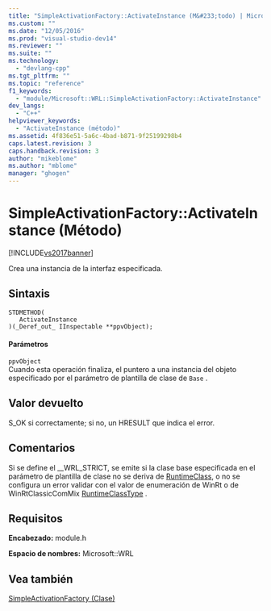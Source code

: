 ```yaml
---
title: "SimpleActivationFactory::ActivateInstance (M&#233;todo) | Microsoft Docs"
ms.custom: ""
ms.date: "12/05/2016"
ms.prod: "visual-studio-dev14"
ms.reviewer: ""
ms.suite: ""
ms.technology: 
  - "devlang-cpp"
ms.tgt_pltfrm: ""
ms.topic: "reference"
f1_keywords: 
  - "module/Microsoft::WRL::SimpleActivationFactory::ActivateInstance"
dev_langs: 
  - "C++"
helpviewer_keywords: 
  - "ActivateInstance (método)"
ms.assetid: 4f836e51-5a6c-4bad-b871-9f25199298b4
caps.latest.revision: 3
caps.handback.revision: 3
author: "mikeblome"
ms.author: "mblome"
manager: "ghogen"
---
```

# SimpleActivationFactory::ActivateInstance (M&#233;todo)
[!INCLUDE[vs2017banner](../assembler/inline/includes/vs2017banner.md)]

Crea una instancia de la interfaz especificada.  
  
## Sintaxis  
  
```  
STDMETHOD(  
   ActivateInstance  
)(_Deref_out_ IInspectable **ppvObject);  
```  
  
#### Parámetros  
 `ppvObject`  
 Cuando esta operación finaliza, el puntero a una instancia del objeto especificado por el parámetro de plantilla de clase de `Base` .  
  
## Valor devuelto  
 S\_OK si correctamente; si no, un HRESULT que indica el error.  
  
## Comentarios  
 Si se define el \_\_WRL\_STRICT, se emite si la clase base especificada en el parámetro de plantilla de clase no se deriva de [RuntimeClass](../windows/runtimeclass-class.md), o no se configura un error validar con el valor de enumeración de WinRt o de WinRtClassicComMix [RuntimeClassType](../windows/runtimeclasstype-enumeration.md) .  
  
## Requisitos  
 **Encabezado:** module.h  
  
 **Espacio de nombres:** Microsoft::WRL  
  
## Vea también  
 [SimpleActivationFactory \(Clase\)](../windows/simpleactivationfactory-class.md)